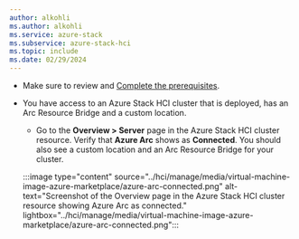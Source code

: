 ```yaml
---
author: alkohli
ms.author: alkohli
ms.service: azure-stack
ms.subservice: azure-stack-hci
ms.topic: include
ms.date: 02/29/2024
---
```


- Make sure to review and [Complete the prerequisites](../hci/manage/azure-arc-vm-management-prerequisites.md).

- You have access to an Azure Stack HCI cluster that is deployed, has an Arc Resource Bridge and a custom location.

   - Go to the **Overview > Server** page in the Azure Stack HCI cluster resource. Verify that **Azure Arc** shows as **Connected**. You should also see a custom location and an Arc Resource Bridge for your cluster.
    
    :::image type="content" source="../hci/manage/media/virtual-machine-image-azure-marketplace/azure-arc-connected.png" alt-text="Screenshot of the Overview page in the Azure Stack HCI cluster resource showing Azure Arc as connected." lightbox="../hci/manage/media/virtual-machine-image-azure-marketplace/azure-arc-connected.png":::

